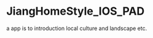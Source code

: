 JiangHomeStyle_IOS_PAD
======================

a app is to introduction local culture and landscape etc.
